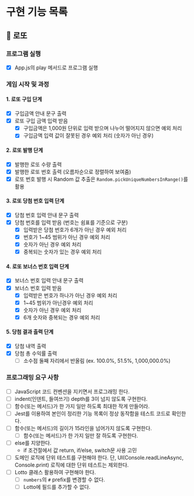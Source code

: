 # 구현 기능 목록

## 🎰 로또

### 프로그램 실행

- [x] App.js의 play 메서드로 프로그램 실행

### 게임 시작 및 과정

#### 1. 로또 구입 단계

- [x] 구입금액 안내 문구 출력
- [x] 로또 구입 금액 입력 받음
  - [x] 구입금액은 1,000원 단위로 입력 받으며 나누어 떨어지지 않으면 예외 처리
  - [x] 구입금액 입력 값이 잘못된 경우 예외 처리 (숫자가 아닌 경우)

#### 2. 로또 발행 단계

- [x] 발행한 로또 수량 출력
- [x] 발행한 로또 번호 출력 (오름차순으로 정렬하여 보여줌)
- [x] 로또 번호 발행 시 Random 값 추출은 `Random.pickUniqueNumbersInRange()`를 활용

#### 3. 로또 당첨 번호 입력 단계

- [x] 당첨 번호 입력 안내 문구 출력
- [x] 당첨 번호를 입력 받음 (번호는 쉼표를 기준으로 구분)
  - [x] 입력받은 당첨 번호가 6개가 아닌 경우 예외 처리
  - [x] 번호가 1~45 범위가 아닌 경우 예외 처리
  - [x] 숫자가 아닌 경우 예외 처리
  - [x] 중복되는 숫자가 있는 경우 예외 처리

#### 4. 로또 보너스 번호 입력 단계

- [x] 보너스 번호 입력 안내 문구 출력
- [x] 보너스 번호 입력 받음
  - [x] 입력받은 번호가 하나가 아닌 경우 예외 처리
  - [x] 1~45 범위가 아닌경우 예외 처리
  - [x] 숫자가 아닌 경우 예외 처리
  - [x] 6개 숫자와 중복되는 경우 예외 처리

#### 5. 당첨 결과 출력 단계

- [x] 당첨 내역 출력
- [x] 당첨 총 수익률 출력
  - [ ] 소수점 둘째 자리에서 반올림 (ex. 100.0%, 51.5%, 1,000,000.0%)

### 프로그래밍 요구 사항

- [ ] JavaScript 코드 컨벤션을 지키면서 프로그래밍 한다.
- [ ] indent(인덴트, 들여쓰기) depth를 3이 넘지 않도록 구현한다.
- [ ] 함수(또는 메서드)가 한 가지 일만 하도록 최대한 작게 만들어라.
- [ ] Jest를 이용하여 본인이 정리한 기능 목록이 정상 동작함을 테스트 코드로 확인한다.
- [ ] 함수(또는 메서드)의 길이가 15라인을 넘어가지 않도록 구현한다.
  - [ ] 함수(또는 메서드)가 한 가지 일만 잘 하도록 구현한다.
- [ ] else를 지양한다.
  - if 조건절에서 값 return, if/else, switch문 사용 고민
- [ ] 도메인 로직에 단위 테스트를 구현해야 한다. 단, UI(Console.readLineAsync, Console.print) 로직에 대한 단위 테스트는 제외한다.
- [ ] Lotto 클래스 활용하여 구현해야 한다.
  - [ ] `numbers`의 `#` prefix를 변경할 수 없다.
  - [ ] Lotto에 필드를 추가할 수 없다.
